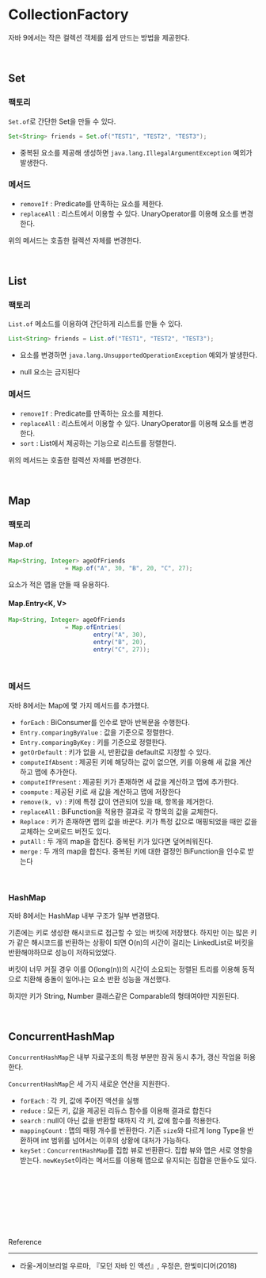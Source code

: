 # CollectionFactory

자바 9에서는 작은 컬렉션 객체를 쉽게 만드는 방법을 제공한다.




<br/>

## Set


### 팩토리 

```Set.of```로 간단한 Set을 만들 수 있다.

```java
Set<String> friends = Set.of("TEST1", "TEST2", "TEST3");
```

- 중복된 요소를 제공해 생성하면 ```java.lang.IllegalArgumentException``` 예외가 발생한다.

### 메서드

- ```removeIf``` : Predicate를 만족하는 요소를 제한다. 
- ```replaceAll``` : 리스트에서 이용할 수 있다. UnaryOperator를 이용해 요소를 변경한다.

위의 메서드는 호출한 컬렉션 자체를 변경한다.

<br/>

## List

### 팩토리 


```List.of``` 메소드를 이용하여 간단하게 리스트를 만들 수 있다.

```java
List<String> friends = List.of("TEST1", "TEST2", "TEST3");
```

- 요소를 변경하면 ```java.lang.UnsupportedOperationException``` 예외가 발생한다.

- null 요소는 금지된다


### 메서드 

- ```removeIf``` : Predicate를 만족하는 요소를 제한다. 
- ```replaceAll``` : 리스트에서 이용할 수 있다. UnaryOperator를 이용해 요소를 변경한다.
- ```sort``` : List에서 제공하는 기능으로 리스트를 정렬한다.

위의 메서드는 호출한 컬렉션 자체를 변경한다.

<br/>

## Map

### 팩토리

#### Map.of


```java
Map<String, Integer> ageOfFriends
                = Map.of("A", 30, "B", 20, "C", 27);
```

요소가 적은 맵을 만들 때 유용하다.

#### Map.Entry<K, V>

```java
Map<String, Integer> ageOfFriends
                = Map.ofEntries(
                        entry("A", 30),
                        entry("B", 20),
                        entry("C", 27));
```

<br/>


### 메서드

자바 8에서는 Map에 몇 가지 메서드를 추가했다.

- ```forEach``` : BiConsumer를 인수로 받아 반복문을 수행한다.
- ```Entry.comparingByValue``` : 값을 기준으로 정렬한다.
-  ```Entry.comparingByKey``` : 키를 기준으로 정렬한다.
- ```getOrDefault``` : 키가 없을 시, 반환값을 default로 지정할 수 있다.
- ```computeIfAbsent``` : 제공된 키에 해당하는 값이 없으면, 키를 이용해 새 값을 계산하고 맵에 추가한다.
- ```computeIfPresent``` : 제공된 키가 존재하면 새 값을 계산하고 맵에 추가한다.
- ```coompute``` : 제공된 키로 새 값을 계산하고 맵에 저장한다
- ```remove(k, v)``` : 키에 특정 값이 연관되어 있을 때, 항목을 제거한다.
- ```replaceAll``` : BiFunction을 적용한 결과로 각 항목의 값을 교체한다.
- ```Replace``` : 키가 존재하면 맵의 값을 바꾼다. 키가 특정 값으로 매핑되었을 때만 값을 교체하는 오버로드 버전도 있다.
- ```putAll``` : 두 개의 map을 합친다. 중복된 키가 있다면 덮어씌워진다.
- ```merge``` : 두 개의 map을 합친다. 중복된 키에 대한 결정인 BiFunction을 인수로 받는다

<br/>

### HashMap 

자바 8에서는 HashMap 내부 구조가 일부 변경됐다.

기존에는 키로 생성한 해시코드로 접근할 수 있는 버킷에 저장했다. 하지만 이는 많은 키가 같은 해시코드를 반환하는 상황이 되면 O(n)의 시간이 걸리는 LinkedList로 버킷을 반환해야하므로 성능이 저하되었었다.

버킷이 너무 커질 경우 이를 O(long(n))의 시간이 소요되는 정렬된 트리를 이용해 동적으로 치환해 충돌이 일어나는 요소 반환 성능을 개선했다.

하지만 키가 String, Number 클래스같은 Comparable의 형태여야만 지원된다.

<br/>

## ConcurrentHashMap

```ConcurrentHashMap```은 내부 자료구조의 특정 부분만 잠궈 동시 추가, 갱신 작업을 허용한다. 

```ConcurrentHashMap```은 세 가지 새로운 연산을 지원한다.

- ```forEach``` : 각 키, 값에 주어진 액션을 실행
- ```reduce``` : 모든 키, 값을 제공된 리듀스 함수를 이용해 결과로 합친다
- ```search``` : null이 아닌 값을 반환할 때까지 각 키, 값에 함수를 적용한다.
- ```mappingCount``` : 맵의 매핑 개수를 반환한다. 기존 ```size```와 다르게 long Type을 반환하며 int 범위를 넘어서는 이후의 상황에 대처가 가능하다.
- ```keySet``` : ```ConcurrentHashMap```를 집합 뷰로 반환환다. 집합 뷰와 맵은 서로 영향을 받는다. ```newKeySet```이라는 메서드를 이용해 맵으로 유지되는 집합을 만들수도 있다.




<br/><br/><br/><br/><br/><br/><br/>


Reference

---

- 라울-게이브리얼 우르마, 『모던 자바 인 액션』, 우정은, 한빛미디어(2018)